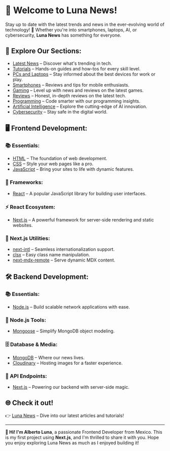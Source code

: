 # 🌙 Welcome to Luna News!

Stay up to date with the latest trends and news in the ever-evolving world of technology! 🚀 Whether you're into smartphones, laptops, AI, or cybersecurity, **Luna News** has something for everyone.

## 📰 Explore Our Sections:
- [Latest News](https://www.lunanews.tech/es/sections/latest/1) – Discover what's trending in tech.
- [Tutorials](https://www.lunanews.tech/es/sections/tutorials/1) – Hands-on guides and how-tos for every skill level.
- [PCs and Laptops](https://www.lunanews.tech/es/sections/pcs-and-laptops/1) – Stay informed about the best devices for work or play.
- [Smartphones](https://www.lunanews.tech/es/sections/mobiles-and-tablets/1) – Reviews and tips for mobile enthusiasts.
- [Gaming](https://www.lunanews.tech/es/sections/gaming/1) – Level up with news and reviews on the latest games.
- [Reviews](https://www.lunanews.tech/es/sections/reviews/1) – Honest, in-depth reviews on the latest tech.
- [Programming](https://www.lunanews.tech/es/sections/programming/1) – Code smarter with our programming insights.
- [Artificial Intelligence](https://www.lunanews.tech/es/sections/ai/1) – Explore the cutting-edge of AI innovation.
- [Cybersecurity](https://www.lunanews.tech/es/sections/cybersecurity/1) – Stay safe in the digital world.

## 🖥️ Frontend Development:

### 📚 Essentials:
- [HTML](https://developer.mozilla.org/en-US/docs/Web/HTML) – The foundation of web development.
- [CSS](https://developer.mozilla.org/en-US/docs/Web/CSS) – Style your web pages like a pro.
- [JavaScript](https://developer.mozilla.org/en-US/docs/Web/JavaScript) – Bring your sites to life with dynamic features.

### 🚀 Frameworks:
- [React](https://reactjs.org/) – A popular JavaScript library for building user interfaces.
  
### ⚡ React Ecosystem:
- [Next.js](https://nextjs.org/) – A powerful framework for server-side rendering and static websites.
  
### 🔧 Next.js Utilities:
- [next-intl](https://next-intl-docs.vercel.app/) – Seamless internationalization support.
- [clsx](https://github.com/lukeed/clsx#readme) – Easy class name manipulation.
- [next-mdx-remote](https://github.com/hashicorp/next-mdx-remote) – Serve dynamic MDX content.

## 🛠️ Backend Development:

### 📚 Essentials:
- [Node.js](https://nodejs.org/en/) – Build scalable network applications with ease.

### 🧩 Node.js Tools:
- [Mongoose](https://mongoosejs.com/) – Simplify MongoDB object modeling.

### 🗄️ Database & Media:
- [MongoDB](https://www.mongodb.com/) – Where our news lives.
- [Cloudinary](https://cloudinary.com/) – Hosting images for a faster experience.

### 📡 API Endpoints:
- [Next.js](https://nextjs.org/) – Powering our backend with server-side magic.

## 🌐 Check it out!

👉 [Luna News](https://github.com/Albert0Luna/luna-news) – Dive into our latest articles and tutorials!

---

**👋 Hi! I'm Alberto Luna**, a passionate Frontend Developer from Mexico. This is my first project using **Next.js**, and I'm thrilled to share it with you. Hope you enjoy exploring Luna News as much as I enjoyed building it!
